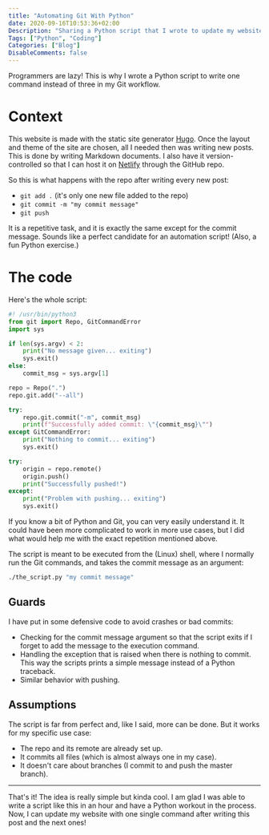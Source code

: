 ```yaml
---
title: "Automating Git With Python"
date: 2020-09-16T10:53:36+02:00
Description: "Sharing a Python script that I wrote to update my website's Git repo."
Tags: ["Python", "Coding"]
Categories: ["Blog"]
DisableComments: false
---
```


Programmers are lazy! This is why I wrote a Python script to write one
command instead of three in my Git workflow.

# Context

This website is made with the static site generator
[Hugo](https://gohugo.io/). Once the layout and theme of the site are chosen,
all I needed then was writing new posts. This is done by writing Markdown
documents. I also have it version-controlled so that I can host it on
[Netlify](https://www.netlify.com/) through the GitHub repo.

So this is what happens with the repo after writing every new post:

- `git add .` (it's only one new file added to the repo)
- `git commit -m "my commit message"`
- `git push`

It is a repetitive task, and it is exactly the same except for the commit
message. Sounds like a perfect candidate for an automation script! (Also, a
fun Python exercise.)

# The code

Here's the whole script:

```python
#! /usr/bin/python3
from git import Repo, GitCommandError
import sys

if len(sys.argv) < 2:
    print("No message given... exiting")
    sys.exit()
else:
    commit_msg = sys.argv[1]

repo = Repo(".")
repo.git.add("--all")

try:
    repo.git.commit("-m", commit_msg)
    print(f"Successfully added commit: \"{commit_msg}\"")
except GitCommandError:
    print("Nothing to commit... exiting")
    sys.exit()

try:
    origin = repo.remote()
    origin.push()
    print("Successfully pushed!")
except:
    print("Problem with pushing... exiting")
    sys.exit()
```

If you know a bit of Python and Git, you can very easily understand it. It
could have been more complicated to work in more use cases, but I did what
would help me with the exact repetition mentioned above.

The script is meant to be executed from the (Linux) shell, where I normally
run the Git commands, and takes the commit message as an argument:

```bash
./the_script.py "my commit message"
```

## Guards

I have put in some defensive code to avoid crashes or bad commits:

- Checking for the commit message argument so that the script exits if I
  forget to add the message to the execution command.
- Handling the exception that is raised when there is nothing to commit. This
  way the scripts prints a simple message instead of a Python traceback.
- Similar behavior with pushing.

## Assumptions

The script is far from perfect and, like I said, more can be done. But it
works for my specific use case:

- The repo and its remote are already set up.
- It commits all files (which is almost always one in my case).
- It doesn't care about branches (I commit to and push the master branch).

---

That's it! The idea is really simple but kinda cool. I am glad I was able to
write a script like this in an hour and have a Python workout in the process.
Now, I can update my website with one single command after writing this post
and the next ones!
